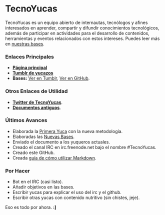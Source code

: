[1]:http://tecnoyucas.org/ "Página principal de TecnoYucas"
[2]:http://yucazos.tumblr.com/ "Tumblr de Yucazos"
[3t]:http://tecnoyucas.tumblr.com/post/9470070489/bases-de-tecnoyucas "Bases de TecnoYucas"
[3g]:https://github.com/tecnoyucas/Documentos-de-TecnoYucas/blob/master/tecnoyucas_bases_27_08_2011.markdown "Bases de TecnoYucas"
[4]:http://twitter.com/tecnoyucas "Twitter de TecnoYucas"
[5]:http://tecnoyucas.blogspot.com "Antiguo TecnoYucas"
[6]:https://github.com/tecnoyucas/Documentos-de-TecnoYucas/blob/master/yucas/sadasant_01_Empezando_con_Markdown.markdown "Empezando con Markdown"


# TecnoYucas #

TecnoYucas es un equipo abierto de internautas, tecnólogos y afines interesados en aprender, compartir y difundir conocimientos tecnológicos, además de participar en actividades para el desarrollo de contenidos, herramientas y eventos relacionados con estos intereses. Puedes leer más en [nuestras bases][3g].

### Enlaces Principales ###

* **[Página principal][1]**
* **[Tumblr de yucazos][2]**
* **Bases:** [Ver en Tumblr][3t], [Ver en GitHub][3g].

### Otros Enlaces de Utilidad ###

* **[Twitter de TecnoYucas][4]**.
* **[Documentos antiguos][5]**.

### Últimos Avances ###

* Elaborada la [Primera Yuca](https://github.com/tecnoyucas/Documentos-de-TecnoYucas/blob/master/yucas/sadasant_00_Siguiendo_al_puntero_con_el_canvas_de_HTML5.markdown "Siguiendo al puntero con el canvas de HTML5") con la nueva metodología.
* Elaboradas las [Nuevas Bases][3g].
* Enviado el documento a los yuqueros actuales.
* Creado el canal IRC en irc.freenode.net bajo el nombre #TecnoYucas.
* Creado este GitHub.
* Creada [guía de cómo utilizar Markdown][6].

### Por Hacer ###

* Bot en el IRC (casi listo).
* Añadir objetivos en las bases.
* Escribir yucas para explicar el uso del irc y el github.
* Escribir otras yucas con contenido nutritivo (sin chistes, jeje).

Eso es todo por ahora. **:]**
